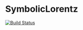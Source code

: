 # SymbolicLorentz

[![Build Status](https://github.com/AndyXiang/SymbolicLorentz.jl/actions/workflows/CI.yml/badge.svg?branch=main)](https://github.com/AndyXiang/SymbolicLorentz.jl/actions/workflows/CI.yml?query=branch%3Amain)
